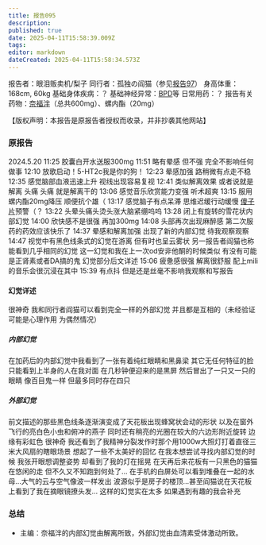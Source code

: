 ```yaml
---
title: 报告095
description: 
published: true
date: 2025-04-11T15:58:39.009Z
tags: 
editor: markdown
dateCreated: 2025-04-11T15:58:34.573Z
---
```


报告者：眼泪贩卖机/梨子
同行者：孤独の阎猫（参见[报告97](/report/RP097/)）
身高体重：168cm, 60kg
基础身体疾病：？
基础神经异常：[BPD](/psychiatry/边缘型人格障碍（BPD）)等
日常用药：？
报告有关药物：[奈福泮](/drug/NFP/)（总共600mg）、螺内酯（20mg）

【版权声明：本报告是原报告者授权而收录，并非抄袭其他网站】
### 原报告
2024.5.20
11:25 胶囊白开水送服300mg
11:51 略有晕感 但不强 完全不影响任何做事
12:10 放歌启动！5-HT2c我是你的狗！
12:23 晕感加强 路稍微有点走不稳
12:35 感觉脑部血液迅速上升 视线出现容易复视
12:41 类似解离效果 或者说就是解离 头痛 头痛 就是解离干的
13:06 感觉音乐欣赏能力变强 听术超爽
13:15 服用螺内酯20mg降压 顺便抗个雄（
13:17 感觉脑子有点呆滞 思维迟缓行动缓慢 [傻子片](/drug/DXM/)预警（？
13:22 头晕头痛头烫头涨大脑紧绷呜呜
13:28 闭上有旋转的雪花状内部幻觉
14:00 欣快感不是很强 再加300mg
14:08 头部再次出现麻醉感 第二次服药的药效应该快乐了
14:37 晕感和解离加强 出现了新的内部幻觉 待我观察观察
14:47 视觉中有黑色线条式的幻觉在游离 但有时也呈云雾状 另一报告者阎猫也称能看到几乎相同的幻觉 这一幻觉和我在上一次od安非他酮的时候类似 有没有可能是正肾素或者DA搞的鬼 幻觉部分后文详述
15:06 疲惫感很强 解离很舒服 配上mili的音乐会很沉浸在其中
15:39 有点抖 但是还是丝毫不影响我观察和写报告
#### 幻觉详述
很神奇 我和同行者阎猫可以看到完全一样的外部幻觉 并且都是互相的（未经验证 可能是心理作用 为偶然情况）
##### 内部幻觉
在加药后的内部幻觉中我看到了一张有着纯红眼睛和黑鼻梁 其它无任何特征的脸 只能看到上半身的人在我对面 在几秒钟便迎来的是黑屏 然后冒出了一只又一只的眼睛 像百目鬼一样 但最多同时存在四只
##### 外部幻觉
前文描述的那些黑色线条逐渐演变成了天花板出现蜂窝状会动的形状 以及在窗外飞行的亮白色小虫和俯冲的燕子
同时还有稍亮的光圈在较大的六边形附近旋转 边缘有彩虹色 很神奇
我还看到了我精神分裂发作时那个用1000w大照灯打着直径三米大风扇的瞎眼场景 想起了一些不太美好的回忆
在我本想尝试寻找内部幻觉的时候 我张开眼想调整姿势 却看到了我的灯在摇晃 在天再后来花板有一只黑色的猫猫在悠闲的走 但不久又不知跑到何处了…
在手机的白屏处可以看到堆叠在一起的水母…大气的云与空气像波一样发出 波源似乎是房子的楼顶…甚至阎猫说在天花板上看到了我在摘眼镜撩头发…
这样的幻觉实在太多 如果遇到有趣的我会补充

### 总结
- 主编：奈福泮的内部幻觉由解离所致，外部幻觉由血清素受体激动所致。
